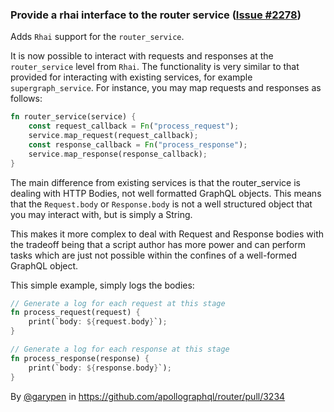 ### Provide a rhai interface to the router service ([Issue #2278](https://github.com/apollographql/router/issues/2278))

Adds `Rhai` support for the `router_service`.

It is now possible to interact with requests and responses at the `router_service` level from `Rhai`. The functionality is very similar to that provided for interacting with existing services, for example `supergraph_service`. For instance, you may map requests and responses as follows:

```rust
fn router_service(service) {
    const request_callback = Fn("process_request");
    service.map_request(request_callback);
    const response_callback = Fn("process_response");
    service.map_response(response_callback);
}

```
The main difference from existing services is that the router_service is dealing with HTTP Bodies, not well formatted GraphQL objects. This means that the `Request.body` or `Response.body` is not a well structured object that you may interact with, but is simply a String.

This makes it more complex to deal with Request and Response bodies with the tradeoff being that a script author has more power and can perform tasks which are just not possible within the confines of a well-formed GraphQL object.

This simple example, simply logs the bodies:

```rust
// Generate a log for each request at this stage
fn process_request(request) {
    print(`body: ${request.body}`);
}

// Generate a log for each response at this stage
fn process_response(response) {
    print(`body: ${response.body}`);
}
```

By [@garypen](https://github.com/garypen) in https://github.com/apollographql/router/pull/3234
